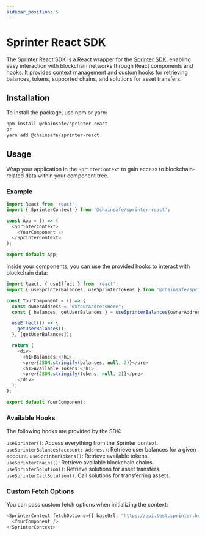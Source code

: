 ```yaml
---
sidebar_position: 5
---
```


# Sprinter React SDK

The Sprinter React SDK is a React wrapper for the [Sprinter SDK](01-overview.md), enabling easy interaction with blockchain networks through React components and hooks. It provides context management and custom hooks for retrieving balances, tokens, supported chains, and solutions for asset transfers.

## Installation

To install the package, use npm or yarn:

```bash
npm install @chainsafe/sprinter-react
or
yarn add @chainsafe/sprinter-react
```

## Usage

Wrap your application in the `SprinterContext` to gain access to blockchain-related data within your component tree.

### Example

```ts
import React from 'react';
import { SprinterContext } from '@chainsafe/sprinter-react';

const App = () => (
  <SprinterContext>
    <YourComponent />
  </SprinterContext>
);

export default App;
```
Inside your components, you can use the provided hooks to interact with blockchain data:

```ts
import React, { useEffect } from 'react';
import { useSprinterBalances, useSprinterTokens } from '@chainsafe/sprinter-react';

const YourComponent = () => {
  const ownerAddress = "0xYourAddressHere";
  const { balances, getUserBalances } = useSprinterBalances(ownerAddress);

  useEffect(() => {
    getUserBalances();
  }, [getUserBalances]);

  return (
    <div>
      <h1>Balances:</h1>
      <pre>{JSON.stringify(balances, null, 2)}</pre>
      <h1>Available Tokens:</h1>
      <pre>{JSON.stringify(tokens, null, 2)}</pre>
    </div>
  );
};

export default YourComponent;
```

### Available Hooks

The following hooks are provided by the SDK:

`useSprinter()`: Access everything from the Sprinter context.
`useSprinterBalances(account: Address)`: Retrieve user balances for a given account.
`useSprinterTokens()`: Retrieve available tokens.
`useSprinterChains()`: Retrieve available blockchain chains.
`useSprinterSolution()`: Retrieve solutions for asset transfers.
`useSprinterCallSolution()`: Call solutions for transferring assets.

### Custom Fetch Options

You can pass custom fetch options when initializing the context:

```ts
<SprinterContext fetchOptions={{ baseUrl: "https://api.test.sprinter.buildwithsygma.com/" }}>
  <YourComponent />
</SprinterContext>
```

